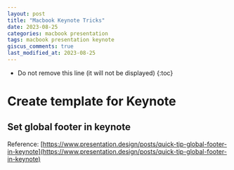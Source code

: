 ```yaml
---
layout: post
title: "Macbook Keynote Tricks"
date: 2023-08-25
categories: macbook presentation
tags: macbook presentation keynote
giscus_comments: true
last_modified_at: 2023-08-25
---
```


- Do not remove this line (it will not be displayed)
  {:toc}

# Create template for Keynote

## Set global footer in keynote

Reference: [https://www.presentation.design/posts/quick-tip-global-footer-in-keynote](https://www.presentation.design/posts/quick-tip-global-footer-in-keynote)
